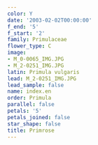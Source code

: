 ```yaml
---
color: Y
date: '2003-02-02T00:00:00'
f_end: '5'
f_start: '2'
family: Primulaceae
flower_type: C
image:
- M_0-0065_IMG.JPG
- M_2-0251_IMG.JPG
latin: Primula vulgaris
lead: M_2-0251_IMG.JPG
lead_sample: false
name: index.en
order: Primula
parallel: false
petals: '5'
petals_joined: false
star_shape: false
title: Primrose
---
```

